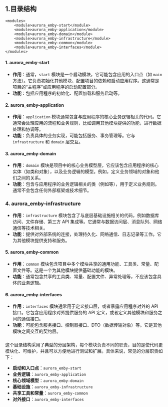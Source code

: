 ## 1.目录结构

```
<modules>
    <module>aurora_emby-start</module>
    <module>aurora_emby-application</module>
    <module>aurora_emby-domain</module>
    <module>aurora_emby-infrastructure</module>
    <module>aurora_emby-common</module>
    <module>aurora_emby-interfaces</module>
</modules>
```



#### 1. **aurora_emby-start**

- **作用**：通常，`start` 模块是一个启动模块，它可能包含应用的入口点（如 `main` 方法）。它负责初始化其他模块、配置项目的依赖和启动应用程序。这通常是项目的“主程序”或应用程序的启动配置部分。
- **功能**：包括应用程序的初始化、配置加载和服务启动等。

#### 2. **aurora_emby-application**

- **作用**：`application` 模块通常包含与应用程序的核心业务逻辑相关的代码。它通常会处理应用的流程和业务规则，比如调用其他模块提供的功能，进行数据处理和协调等。
- **功能**：负责具体的业务实现，可能包括服务、事务管理等。它与 `infrastructure` 和 `domain` 层交互。

#### 3. **aurora_emby-domain**

- **作用**：`domain` 模块是项目中的核心业务模型层，它应该包含应用程序的核心实体（如类和对象），以及业务逻辑的模型。例如，定义业务领域的对象和他们之间的关系。
- **功能**：包含与应用程序的业务逻辑相关的类（例如等），用于定义业务规则。通常不会包含任何外部框架或技术细节。

### 4. **aurora_emby-infrastructure**

- **作用**：`infrastructure` 模块包含了与底层基础设施相关的代码，例如数据库访问、文件存储、第三方 API 集成等。它通常与数据访问层、消息队列、网络通信等技术相关。
- **功能**：提供对外部系统的连接，处理持久化、网络通信、日志记录等工作。它为其他模块提供支持和服务。

#### 5. **aurora_emby-common**

- **作用**：`common` 模块包含项目中多个模块共享的通用功能、工具类、常量、配置文件等。这是一个为其他模块提供基础功能的模块。
- **功能**：通常包含共享的工具类、常量、配置文件、异常处理等，不应该包含具体的业务逻辑。

#### 6. **aurora_emby-interfaces**

- **作用**：`interfaces` 模块通常用于定义接口层，或者暴露应用程序对外的 API 接口。它包含应用程序对外提供服务的 API 定义，或者定义其他模块和服务之间的通信接口。
- **功能**：可能包含服务接口、控制器接口、DTO（数据传输对象）等。它是其他模块之间交互的契约层。

### 

这个目录结构采用了典型的分层架构，每个模块负责不同的职责，目的是使代码更模块化、可维护，并且可以方便地进行测试和扩展。具体来说，常见的分层职责如下：

- **启动和入口点**：`aurora_emby-start`
- **业务逻辑**：`aurora_emby-application`
- **核心领域模型**：`aurora_emby-domain`
- **基础设施**：`aurora_emby-infrastructure`
- **共享工具和常量**：`aurora_emby-common`
- **对外接口**：`aurora_emby-interfaces`